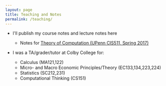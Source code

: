 ```yaml
---
layout: page
title: Teaching and Notes
permalink: /teaching/
---
```




* I'll publish my course notes and lecture notes here
	- Notes for [Theory of Computation (UPenn CIS511, Spring 2017)](http://zschutzman.github.io/assets/toc511.pdf)

* I was a TA/grader/tutor at Colby College for:
	- Calculus (MA121,122)
	- Micro- and Macro Economic Principles/Theory (EC133,134,223,224)
	- Statistics (SC212,231)
	- Computational Thinking (CS151)
